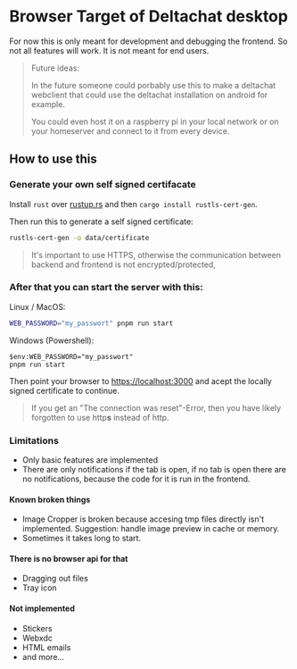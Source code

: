 # Browser Target of Deltachat desktop

For now this is only meant for development and debugging the frontend.
So not all features will work. It is not meant for end users.

> Future ideas:
>
> In the future someone could porbably use this to make a deltachat webclient that could use the deltachat installation on android for example.
>
> You could even host it on a raspberry pi in your local network or on your homeserver and connect to it from every device.

## How to use this

### Generate your own self signed certifacate

Install `rust` over [rustup.rs](https://rustup.rs) and then `cargo install rustls-cert-gen`.

Then run this to generate a self signed certificate:

```sh
rustls-cert-gen -o data/certificate
```

> It's important to use HTTPS, otherwise the communication between backend and frontend is not encrypted/protected,

### After that you can start the server with this:

Linux / MacOS:

```sh
WEB_PASSWORD="my_passwort" pnpm run start
```

Windows (Powershell):

```pwsh
$env:WEB_PASSWORD="my_passwort"
pnpm run start
```

Then point your browser to <https://localhost:3000> and acept the locally signed certificate to continue.

> If you get an "The connection was reset"-Error, then you have likely forgotten to use http**s** instead of http.

### Limitations

- Only basic features are implemented
- There are only notifications if the tab is open, if no tab is open there are no notifications, because the code for it is run in the frontend.

#### Known broken things

- Image Cropper is broken because accesing tmp files directly isn't implemented. Suggestion: handle image preview in cache or memory.
- Sometimes it takes long to start.

#### There is no browser api for that

- Dragging out files
- Tray icon

#### Not implemented

- Stickers
- Webxdc
- HTML emails
- and more...
